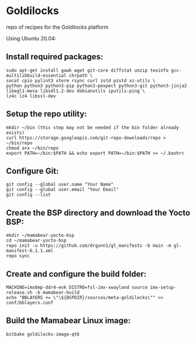 # Goldilocks
repo of recipes for the Goldilocks platform

Using Ubuntu 20.04:
## Install required packages:
```
sudo apt-get install gawk wget git-core diffstat unzip texinfo gcc-multilibbuild-essential chrpath \
socat cpio pylint3 xterm rsync curl zstd pzstd xz-utils \
python python3 python3-pip python3-pexpect python3-git python3-jinja2 libegl1-mesa libsdl1.2-dev debianutils iputils-ping \
lz4c lz4 libssl-dev
```

## Setup the repo utility:
```
mkdir ~/bin (this step may not be needed if the bin folder already exists)
curl https://storage.googleapis.com/git-repo-downloads/repo > ~/bin/repo
chmod a+x ~/bin/repo
export PATH=~/bin:$PATH && echo export PATH=~/bin:$PATH >> ~/.bashrc
```
## Configure Git:
```
git config --global user.name "Your Name"
git config --global user.email "Your Email"
git config --list
```
## Create the BSP directory and download the Yocto BSP:
```
mkdir ~/mamabear-yocto-bsp
cd ~/mamabear-yocto-bsp
repo init -u https://github.com/drgunn1/gl_manifests -b main -m gl-manifest-6.1.1.xml
repo sync
```
## Create and configure the build folder:
```
MACHINE=imx8mp-ddr4-evk DISTRO=fsl-imx-xwayland source imx-setup-release.sh -b mamabear-build
echo "BBLAYERS += \"\${BSPDIR}/sources/meta-goldilocks\"" >> conf/bblayers.conf
```

## Build the Mamabear Linux image:
```
bitbake goldilocks-image-qt6
```
